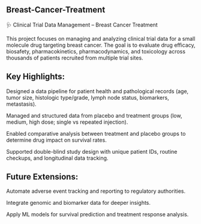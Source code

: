 ## Breast-Cancer-Treatment
🩺 Clinical Trial Data Management – Breast Cancer Treatment

This project focuses on managing and analyzing clinical trial data for a small molecule drug targeting breast cancer. The goal is to evaluate drug efficacy, biosafety, pharmacokinetics, pharmacodynamics, and toxicology across thousands of patients recruited from multiple trial sites.

## Key Highlights:

Designed a data pipeline for patient health and pathological records (age, tumor size, histologic type/grade, lymph node status, biomarkers, metastasis).

Managed and structured data from placebo and treatment groups (low, medium, high dose; single vs repeated injection).

Enabled comparative analysis between treatment and placebo groups to determine drug impact on survival rates.

Supported double-blind study design with unique patient IDs, routine checkups, and longitudinal data tracking.

## Future Extensions:

Automate adverse event tracking and reporting to regulatory authorities.

Integrate genomic and biomarker data for deeper insights.

Apply ML models for survival prediction and treatment response analysis.
